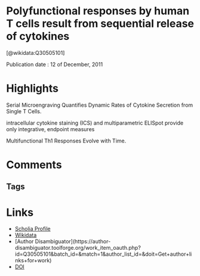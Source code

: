 
Polyfunctional responses by human T cells result from sequential release of cytokines
=====================================================================================
  
  [@wikidata:Q30505101]  
  
Publication date : 12 of December, 2011  

# Highlights
Serial Microengraving Quantifies Dynamic Rates of Cytokine Secretion from Single T Cells.

intracellular cytokine staining (ICS) and multiparametric ELISpot provide only integrative, endpoint measures

Multifunctional Th1 Responses Evolve with Time.


# Comments

## Tags

# Links
  
 * [Scholia Profile](https://scholia.toolforge.org/work/Q30505101)  
 * [Wikidata](https://www.wikidata.org/wiki/Q30505101)  
 * [Author Disambiguator](https://author-
disambiguator.toolforge.org/work_item_oauth.php?id=Q30505101&batch_id=&match=1&author_list_id=&doit=Get+author+links+for+work)  
 * [DOI](https://doi.org/10.1073/PNAS.1117194109)  
